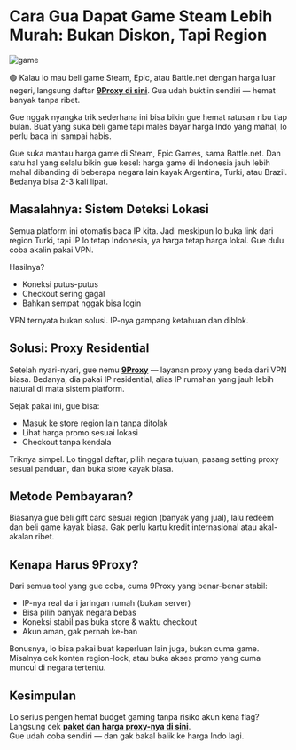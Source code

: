 # Cara Gua Dapat Game Steam Lebih Murah: Bukan Diskon, Tapi Region

![game](https://techvccloud.mediacdn.vn/2020/9/29/dien-toan-dam-may-trong-linh-vuc-game-1-1601375387677484893142-crop-1601376359507373463428.png)

🟢 Kalau lo mau beli game Steam, Epic, atau Battle.net dengan harga luar negeri, langsung daftar **[9Proxy di sini](https://the9proxy.short.gy/github-homepage-lily555)**. Gua udah buktiin sendiri — hemat banyak tanpa ribet.

Gue nggak nyangka trik sederhana ini bisa bikin gue hemat ratusan ribu tiap bulan. Buat yang suka beli game tapi males bayar harga Indo yang mahal, lo perlu baca ini sampai habis.

Gue suka mantau harga game di Steam, Epic Games, sama Battle.net. Dan satu hal yang selalu bikin gue kesel: harga game di Indonesia jauh lebih mahal dibanding di beberapa negara lain kayak Argentina, Turki, atau Brazil. Bedanya bisa 2-3 kali lipat.

## Masalahnya: Sistem Deteksi Lokasi

Semua platform ini otomatis baca IP kita. Jadi meskipun lo buka link dari region Turki, tapi IP lo tetap Indonesia, ya harga tetap harga lokal. Gue dulu coba akalin pakai VPN.

Hasilnya?

- Koneksi putus-putus  
- Checkout sering gagal  
- Bahkan sempat nggak bisa login

VPN ternyata bukan solusi. IP-nya gampang ketahuan dan diblok.

## Solusi: Proxy Residential

Setelah nyari-nyari, gue nemu **[9Proxy](https://the9proxy.short.gy/github-homepage-lily555)** — layanan proxy yang beda dari VPN biasa. Bedanya, dia pakai IP residential, alias IP rumahan yang jauh lebih natural di mata sistem platform.

Sejak pakai ini, gue bisa:

- Masuk ke store region lain tanpa ditolak  
- Lihat harga promo sesuai lokasi  
- Checkout tanpa kendala

Triknya simpel. Lo tinggal daftar, pilih negara tujuan, pasang setting proxy sesuai panduan, dan buka store kayak biasa.

## Metode Pembayaran?

Biasanya gue beli gift card sesuai region (banyak yang jual), lalu redeem dan beli game kayak biasa. Gak perlu kartu kredit internasional atau akal-akalan ribet.

## Kenapa Harus 9Proxy?

Dari semua tool yang gue coba, cuma 9Proxy yang benar-benar stabil:

- IP-nya real dari jaringan rumah (bukan server)  
- Bisa pilih banyak negara bebas  
- Koneksi stabil pas buka store & waktu checkout  
- Akun aman, gak pernah ke-ban

Bonusnya, lo bisa pakai buat keperluan lain juga, bukan cuma game. Misalnya cek konten region-lock, atau buka akses promo yang cuma muncul di negara tertentu.

## Kesimpulan

Lo serius pengen hemat budget gaming tanpa risiko akun kena flag?  
Langsung cek **[paket dan harga proxy-nya di sini](https://the9proxy.short.gy/github-pricing-lily555)**.  
Gue udah coba sendiri — dan gak bakal balik ke harga Indo lagi.

